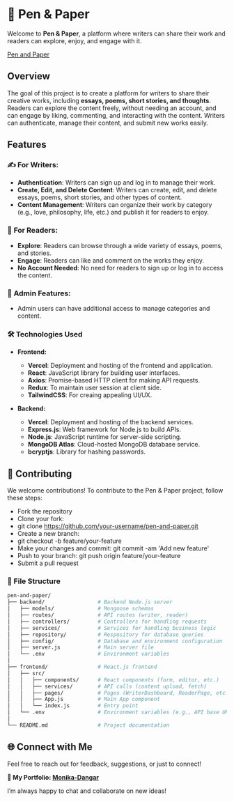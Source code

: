 ﻿# 📜 **Pen & Paper**

Welcome to **Pen & Paper**, a platform where writers can share their work and readers can explore, enjoy, and engage with it.

[Pen and Paper](https://pen-and-paper-gilt.vercel.app/)


## **Overview**

The goal of this project is to create a platform for writers to share their creative works, including **essays, poems, short stories, and thoughts**. Readers can explore the content freely, without needing an account, and can engage by liking, commenting, and interacting with the content. Writers can authenticate, manage their content, and submit new works easily.

## **Features**

### ✍️ **For Writers:**
- **Authentication**: Writers can sign up and log in to manage their work.
- **Create, Edit, and Delete Content**: Writers can create, edit, and delete essays, poems, short stories, and other types of content.
- **Content Management**: Writers can organize their work by category (e.g., love, philosophy, life, etc.) and publish it for readers to enjoy.

### 👀 **For Readers:**
- **Explore**: Readers can browse through a wide variety of essays, poems, and stories.
- **Engage**: Readers can like and comment on the works they enjoy.
- **No Account Needed**: No need for readers to sign up or log in to access the content.

### 🔐 **Admin Features:**
- Admin users can have additional access to manage categories and content.

### 🛠️ **Technologies Used**

- **Frontend:**
  - **Vercel**: Deployment and hosting of the frontend and application.
  - **React**: JavaScript library for building user interfaces.
  - **Axios**: Promise-based HTTP client for making API requests.
  - **Redux**: To maintain user session at client side.
  - **TailwindCSS**: For creaing appealing UI/UX.


- **Backend:**
  - **Vercel**: Deployment and hosting of the backend services.
  - **Express.js**: Web framework for Node.js to build APIs.
  - **Node.js**: JavaScript runtime for server-side scripting.
  - **MongoDB Atlas**: Cloud-hosted MongoDB database service.
  - **bcryptjs**: Library for hashing passwords.

## 🤝 Contributing
We welcome contributions! To contribute to the Pen & Paper project, follow these steps:

- Fork the repository
- Clone your fork:
- git clone https://github.com/your-username/pen-and-paper.git
- Create a new branch:
- git checkout -b feature/your-feature
- Make your changes and commit: git commit -am 'Add new feature'
- Push to your branch: git push origin feature/your-feature
- Submit a pull request


### 📂 File Structure
```bash
pen-and-paper/
├── backend/                 # Backend Node.js server
│   ├── models/              # Mongoose schemas
│   ├── routes/              # API routes (writer, reader)
│   ├── controllers/         # Controllers for handling requests
│   ├── services/            # Services for handling business logic
│   ├── repository/          # Respository for database queries
│   ├── config/              # Database and environment configuration
│   ├── server.js            # Main server file
│   └── .env                 # Environment variables
│
├── frontend/                # React.js frontend
│   ├── src/
│   │   ├── components/      # React components (form, editor, etc.)
│   │   ├── services/        # API calls (content upload, fetch)
│   │   ├── pages/           # Pages (WriterDashboard, ReaderPage, etc.)
│   │   ├── App.js           # Main App component
│   │   └── index.js         # Entry point
│   └── .env                 # Environment variables (e.g., API base URL)
│
└── README.md                # Project documentation
```

## 🌐 Connect with Me
Feel free to reach out for feedback, suggestions, or just to connect!

**🔗 My Portfolio: [Monika-Dangar](https://monika-dangar-portfoliosite.vercel.app/)**


I’m always happy to chat and collaborate on new ideas!

